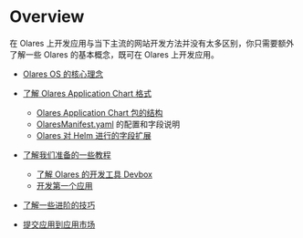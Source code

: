 # Overview

在 Olares 上开发应用与当下主流的网站开发方法并没有太多区别，你只需要额外了解一些 Olares 的基本概念，既可在 Olares 上开发应用。

- [Olares OS 的核心理念](../../overview/olares/overview.md)
- [了解 Olares Application Chart 格式](./package/chart.md)

  - [Olares Application Chart 包的结构](./package/chart.md)
  - [OlaresManifest.yaml](./package/manifest.md) 的配置和字段说明
  - [Olares 对 Helm 进行的字段扩展](./package/extension.md)

- [了解我们准备的一些教程](./tutorial/index.md)
  - [了解 Olares 的开发工具 Devbox](./tutorial/devbox.md)
  - [开发第一个应用](./tutorial/note/index.md)
- [了解一些进阶的技巧](./advanced/index.md)
- [提交应用到应用市场](./submit/index.md)
